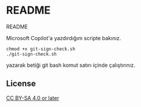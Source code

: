 # README

README

Microsoft Copilot'a yazdırdığım scripte bakınız.

```
chmod +x git-sign-check.sh
./git-sign-check.sh
```

yazarak betiği git bash komut satırı içinde çalıştırınız.

## License

[CC BY-SA 4.0 or later](by-sa.markdown)
